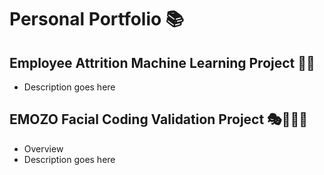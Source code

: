 # Personal Portfolio 📚

## Employee Attrition Machine Learning Project 🏃💼
- Description goes here

## EMOZO Facial Coding Validation Project 🎭👩🏻‍💻
- Overview
- Description goes here



